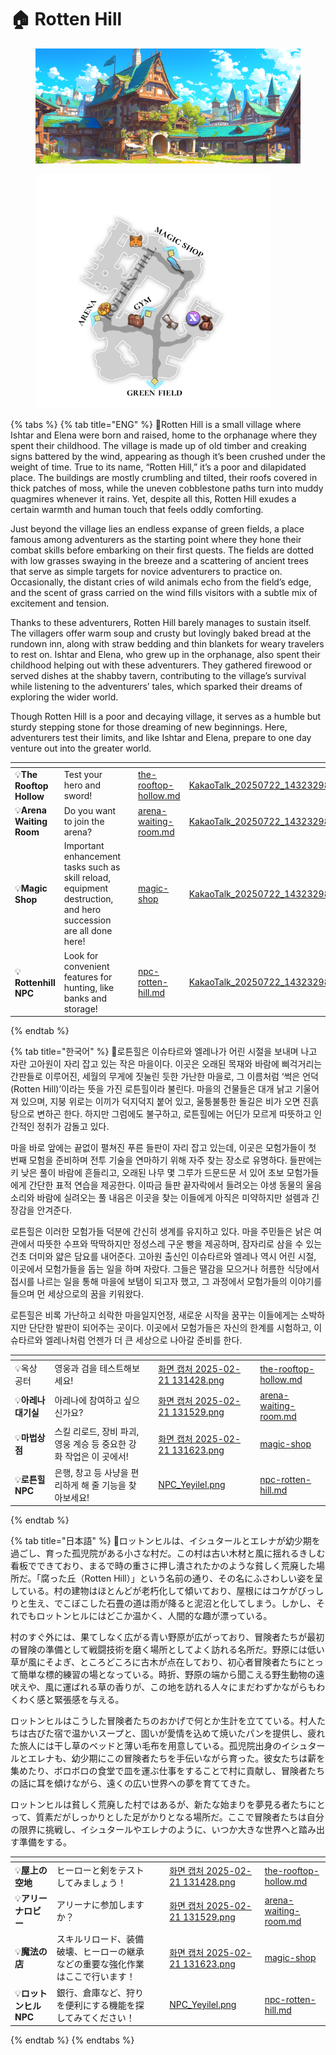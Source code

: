 # 🏠 Rotten Hill

<figure><img src="../../.gitbook/assets/Lobby_B.png" alt=""><figcaption></figcaption></figure>

<figure><img src="../../.gitbook/assets/Map_L1.png" alt="" width="375"><figcaption></figcaption></figure>

{% tabs %}
{% tab title="ENG" %}
📒Rotten Hill is a small village where Ishtar and Elena were born and raised, home to the orphanage where they spent their childhood. The village is made up of old timber and creaking signs battered by the wind, appearing as though it’s been crushed under the weight of time. True to its name, “Rotten Hill,” it’s a poor and dilapidated place. The buildings are mostly crumbling and tilted, their roofs covered in thick patches of moss, while the uneven cobblestone paths turn into muddy quagmires whenever it rains. Yet, despite all this, Rotten Hill exudes a certain warmth and human touch that feels oddly comforting.



Just beyond the village lies an endless expanse of green fields, a place famous among adventurers as the starting point where they hone their combat skills before embarking on their first quests. The fields are dotted with low grasses swaying in the breeze and a scattering of ancient trees that serve as simple targets for novice adventurers to practice on. Occasionally, the distant cries of wild animals echo from the field’s edge, and the scent of grass carried on the wind fills visitors with a subtle mix of excitement and tension.



Thanks to these adventurers, Rotten Hill barely manages to sustain itself. The villagers offer warm soup and crusty but lovingly baked bread at the rundown inn, along with straw bedding and thin blankets for weary travelers to rest on. Ishtar and Elena, who grew up in the orphanage, also spent their childhood helping out with these adventurers. They gathered firewood or served dishes at the shabby tavern, contributing to the village’s survival while listening to the adventurers’ tales, which sparked their dreams of exploring the wider world.



Though Rotten Hill is a poor and decaying village, it serves as a humble but sturdy stepping stone for those dreaming of new beginnings. Here, adventurers test their limits, and like Ishtar and Elena, prepare to one day venture out into the greater world.

<table data-view="cards"><thead><tr><th></th><th></th><th></th><th data-hidden data-card-target data-type="content-ref"></th><th data-hidden data-card-cover data-type="files"></th></tr></thead><tbody><tr><td>💡<strong>The Rooftop Hollow</strong></td><td>Test your hero and sword!</td><td></td><td><a href="../../contents/my-home/the-rooftop-hollow.md">the-rooftop-hollow.md</a></td><td><a href="../../.gitbook/assets/KakaoTalk_20250722_143232981_02.png">KakaoTalk_20250722_143232981_02.png</a></td></tr><tr><td>💡<strong>Arena Waiting Room</strong></td><td>Do you want to join the arena?</td><td></td><td><a href="the-rusty-tankard/arena-waiting-room.md">arena-waiting-room.md</a></td><td><a href="../../.gitbook/assets/KakaoTalk_20250722_143232981_04.png">KakaoTalk_20250722_143232981_04.png</a></td></tr><tr><td>💡<strong>Magic Shop</strong></td><td>Important enhancement tasks such as skill reload, equipment destruction, and hero succession are all done here!</td><td></td><td><a href="magic-shop/">magic-shop</a></td><td><a href="../../.gitbook/assets/KakaoTalk_20250722_143232981.png">KakaoTalk_20250722_143232981.png</a></td></tr><tr><td>💡<strong>Rottenhill NPC</strong></td><td>Look for convenient features for hunting, like banks and storage!</td><td></td><td><a href="npc-rotten-hill.md">npc-rotten-hill.md</a></td><td><a href="../../.gitbook/assets/KakaoTalk_20250722_143232981_03.png">KakaoTalk_20250722_143232981_03.png</a></td></tr></tbody></table>
{% endtab %}

{% tab title="한국어" %}
📒로튼힐은 이슈타르와 엘레나가 어린 시절을 보내며 나고 자란 고아원이 자리 잡고 있는 작은 마을이다. 이곳은 오래된 목재와 바람에 삐걱거리는 간판들로 이루어진, 세월의 무게에 짓눌린 듯한 가난한 마을로, 그 이름처럼 ‘썩은 언덕(Rotten Hill)’이라는 뜻을 가진 로튼힐이라 불린다. 마을의 건물들은 대개 낡고 기울어져 있으며, 지붕 위로는 이끼가 덕지덕지 붙어 있고, 울퉁불퉁한 돌길은 비가 오면 진흙탕으로 변하곤 한다. 하지만 그럼에도 불구하고, 로튼힐에는 어딘가 모르게 따뜻하고 인간적인 정취가 감돌고 있다.



마을 바로 앞에는 끝없이 펼쳐진 푸른 들판이 자리 잡고 있는데, 이곳은 모험가들이 첫 번째 모험을 준비하며 전투 기술을 연마하기 위해 자주 찾는 장소로 유명하다. 들판에는 키 낮은 풀이 바람에 흔들리고, 오래된 나무 몇 그루가 드문드문 서 있어 초보 모험가들에게 간단한 표적 연습을 제공한다. 이따금 들판 끝자락에서 들려오는 야생 동물의 울음소리와 바람에 실려오는 풀 내음은 이곳을 찾는 이들에게 아직은 미약하지만 설렘과 긴장감을 안겨준다.



로튼힐은 이러한 모험가들 덕분에 간신히 생계를 유지하고 있다. 마을 주민들은 낡은 여관에서 따뜻한 수프와 딱딱하지만 정성스레 구운 빵을 제공하며, 잠자리로 삼을 수 있는 건초 더미와 얇은 담요를 내어준다. 고아원 출신인 이슈타르와 엘레나 역시 어린 시절, 이곳에서 모험가들을 돕는 일을 하며 자랐다. 그들은 땔감을 모으거나 허름한 식당에서 접시를 나르는 일을 통해 마을에 보탬이 되고자 했고, 그 과정에서 모험가들의 이야기를 들으며 먼 세상으로의 꿈을 키워왔다.



로튼힐은 비록 가난하고 쇠락한 마을일지언정, 새로운 시작을 꿈꾸는 이들에게는 소박하지만 단단한 발판이 되어주는 곳이다. 이곳에서 모험가들은 자신의 한계를 시험하고, 이슈타르와 엘레나처럼 언젠가 더 큰 세상으로 나아갈 준비를 한다.

<table data-view="cards"><thead><tr><th></th><th></th><th></th><th data-hidden data-card-cover data-type="files"></th><th data-hidden data-card-target data-type="content-ref"></th></tr></thead><tbody><tr><td>💡옥상 공터</td><td>영웅과 검을 테스트해보세요!</td><td></td><td><a href="../../.gitbook/assets/화면 캡처 2025-02-21 131428.png">화면 캡처 2025-02-21 131428.png</a></td><td><a href="../../contents/my-home/the-rooftop-hollow.md">the-rooftop-hollow.md</a></td></tr><tr><td>💡<strong>아레나 대기실</strong></td><td>아레나에 참여하고 싶으신가요?</td><td></td><td><a href="../../.gitbook/assets/화면 캡처 2025-02-21 131529.png">화면 캡처 2025-02-21 131529.png</a></td><td><a href="the-rusty-tankard/arena-waiting-room.md">arena-waiting-room.md</a></td></tr><tr><td>💡<strong>마법상점</strong></td><td>스킬 리로드, 장비 파괴, 영웅 계승 등 중요한 강화 작업은 이 곳에서!</td><td></td><td><a href="../../.gitbook/assets/화면 캡처 2025-02-21 131623.png">화면 캡처 2025-02-21 131623.png</a></td><td><a href="magic-shop/">magic-shop</a></td></tr><tr><td>💡<strong>로튼힐 NPC</strong></td><td>은행, 창고 등 사냥을 편리하게 해 줄 기능을 찾아보세요!</td><td></td><td><a href="../../.gitbook/assets/NPC_Yeyilel.png">NPC_Yeyilel.png</a></td><td><a href="npc-rotten-hill.md">npc-rotten-hill.md</a></td></tr></tbody></table>
{% endtab %}

{% tab title="日本語" %}
📒ロットンヒルは、イシュタールとエレナが幼少期を過ごし、育った孤児院がある小さな村だ。この村は古い木材と風に揺れるきしむ看板でできており、まるで時の重さに押し潰されたかのような貧しく荒廃した場所だ。「腐った丘（Rotten Hill）」という名前の通り、その名にふさわしい姿を呈している。村の建物はほとんどが老朽化して傾いており、屋根にはコケがびっしりと生え、でこぼこした石畳の道は雨が降ると泥沼と化してしまう。しかし、それでもロットンヒルにはどこか温かく、人間的な趣が漂っている。



村のすぐ外には、果てしなく広がる青い野原が広がっており、冒険者たちが最初の冒険の準備として戦闘技術を磨く場所としてよく訪れる名所だ。野原には低い草が風にそよぎ、ところどころに古木が点在しており、初心者冒険者たちにとって簡単な標的練習の場となっている。時折、野原の端から聞こえる野生動物の遠吠えや、風に運ばれる草の香りが、この地を訪れる人々にまだわずかながらもわくわく感と緊張感を与える。



ロットンヒルはこうした冒険者たちのおかげで何とか生計を立てている。村人たちは古びた宿で温かいスープと、固いが愛情を込めて焼いたパンを提供し、疲れた旅人には干し草のベッドと薄い毛布を用意している。孤児院出身のイシュタールとエレナも、幼少期にこの冒険者たちを手伝いながら育った。彼女たちは薪を集めたり、ボロボロの食堂で皿を運ぶ仕事をすることで村に貢献し、冒険者たちの話に耳を傾けながら、遠くの広い世界への夢を育ててきた。



ロットンヒルは貧しく荒廃した村ではあるが、新たな始まりを夢見る者たちにとって、質素だがしっかりとした足がかりとなる場所だ。ここで冒険者たちは自分の限界に挑戦し、イシュタールやエレナのように、いつか大きな世界へと踏み出す準備をする。

<table data-view="cards"><thead><tr><th></th><th></th><th></th><th data-hidden data-card-cover data-type="files"></th><th data-hidden data-card-target data-type="content-ref"></th></tr></thead><tbody><tr><td>💡<strong>屋上の空地</strong></td><td>ヒーローと剣をテストしてみましょう！</td><td></td><td><a href="../../.gitbook/assets/화면 캡처 2025-02-21 131428.png">화면 캡처 2025-02-21 131428.png</a></td><td><a href="../../contents/my-home/the-rooftop-hollow.md">the-rooftop-hollow.md</a></td></tr><tr><td>💡<strong>アリーナロビー</strong></td><td>アリーナに参加しますか？</td><td></td><td><a href="../../.gitbook/assets/화면 캡처 2025-02-21 131529.png">화면 캡처 2025-02-21 131529.png</a></td><td><a href="the-rusty-tankard/arena-waiting-room.md">arena-waiting-room.md</a></td></tr><tr><td>💡<strong>魔法の店</strong></td><td>スキルリロード、装備破壊、ヒーローの継承などの重要な強化作業はここで行います！</td><td></td><td><a href="../../.gitbook/assets/화면 캡처 2025-02-21 131623.png">화면 캡처 2025-02-21 131623.png</a></td><td><a href="magic-shop/">magic-shop</a></td></tr><tr><td>💡<strong>ロットンヒルNPC</strong></td><td>銀行、倉庫など、狩りを便利にする機能を探してみてください！</td><td></td><td><a href="../../.gitbook/assets/NPC_Yeyilel.png">NPC_Yeyilel.png</a></td><td><a href="npc-rotten-hill.md">npc-rotten-hill.md</a></td></tr></tbody></table>
{% endtab %}
{% endtabs %}

